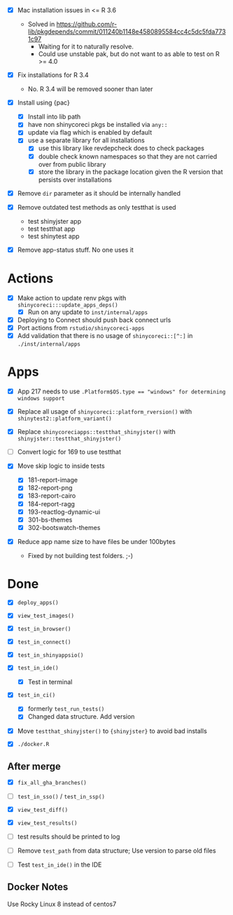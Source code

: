 
- [x] Mac installation issues in <= R 3.6
  * Solved in https://github.com/r-lib/pkgdepends/commit/011240b1148e4580895584cc4c5dc5fda7731c97
    * Waiting for it to naturally resolve.
    * Could use unstable pak, but do not want to as able to test on R >= 4.0
- [x] Fix installations for R 3.4
  * No. R 3.4 will be removed sooner than later

- [x] Install using {pac}
  - [x] Install into lib path
  - [x] have non shinycoreci pkgs be installed via `any::`
  - [x] update via flag which is enabled by default
  - [x] use a separate library for all installations
    - [x] use this library like revdepcheck does to check packages
    - [x] double check known namespaces so that they are not carried over from public library
    - [x] store the library in the package location given the R version that persists over installations

- [x] Remove `dir` parameter as it should be internally handled

- [x] Remove outdated test methods as only testthat is used
  * test shinyjster app
  * test testthat app
  * test shinytest app

- [x] Remove app-status stuff. No one uses it


# Actions
- [x] Make action to update renv pkgs with `shinycoreci:::update_apps_deps()`
  - [x] Run on any update to `inst/internal/apps`
- [x] Deploying to Connect should push back connect urls
- [x] Port actions from `rstudio/shinycoreci-apps`
- [x] Add validation that there is no usage of `shinycoreci::[^:]` in `./inst/internal/apps`

# Apps
- [x] App 217 needs to use
  `.Platform$OS.type == "windows" for determining windows support`
- [x] Replace all usage of `shinycoreci::platform_rversion()` with `shinytest2::platform_variant()`
- [x] Replace `shinycoreciapps::testthat_shinyjster()` with `shinyjster::testthat_shinyjster()`
- [ ] Convert logic for 169 to use testthat

- [x] Move skip logic to inside tests
  - [x] 181-report-image
  - [x] 182-report-png
  - [x] 183-report-cairo
  - [x] 184-report-ragg
  - [x] 193-reactlog-dynamic-ui
  - [x] 301-bs-themes
  - [x] 302-bootswatch-themes

- [x] Reduce app name size to have files be under 100bytes
  - Fixed by not building test folders. ;-)

# Done
- [x] `deploy_apps()`
- [x] `view_test_images()`
- [x] `test_in_browser()`
- [x] `test_in_connect()`
- [x] `test_in_shinyappsio()`
- [x] `test_in_ide()`
  - [x] Test in terminal

- [x] `test_in_ci()`
  - [x] formerly `test_run_tests()`
  - [x] Changed data structure. Add version

- [x] Move `testthat_shinyjster()` to `{shinyjster}` to avoid bad installs


- [x] `./docker.R`

## After merge
- [x] `fix_all_gha_branches()`
- [ ] `test_in_sso()` / `test_in_ssp()`
- [x] `view_test_diff()`
- [x] `view_test_results()`
- [ ] test results should be printed to log
- [ ] Remove `test_path` from data structure; Use version to parse old files
- [ ] Test `test_in_ide()` in the IDE


## Docker Notes
Use Rocky Linux 8 instead of centos7
